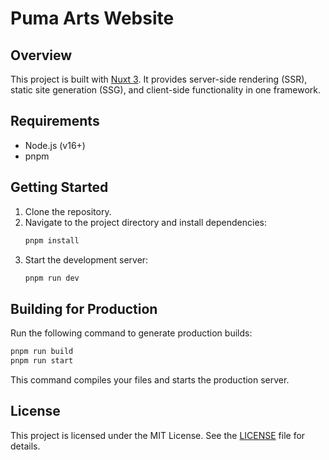 # Puma Arts Website

## Overview
This project is built with [Nuxt 3](https://nuxt.com/). It provides server-side rendering (SSR), static site generation (SSG), and client-side functionality in one framework.

## Requirements
- Node.js (v16+)
- pnpm

## Getting Started
1. Clone the repository.
2. Navigate to the project directory and install dependencies:
   ```bash
   pnpm install
    ```
3. Start the development server:
   ```bash
   pnpm run dev
    ```

## Building for Production
Run the following command to generate production builds:
```bash
pnpm run build
pnpm run start
```

This command compiles your files and starts the production server.
   
## License
This project is licensed under the MIT License. See the [LICENSE](LICENSE) file for details.
